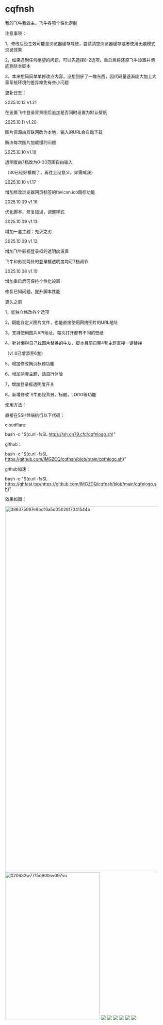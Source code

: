 # cqfnsh
我的飞牛我做主，飞牛各项个性化定制

注意事项：

1，修改后没生效可能是浏览器缓存导致，尝试清空浏览器缓存或者使用无痕模式浏览效果 

2，如果遇到任何绝望的问题，可以先选择8-2选项，重启后将还原飞牛设置并彻底删除本脚本 

3，本来想简简单单修改点内容，没想到肝了一堆东西，因代码量逐渐庞大加上大家系统环境的差异难免有些小问题 



更新日志：

2025.10.12 v1.21

在设置飞牛登录背景图后追加是否同时设置为默认壁纸

2025.10.11 v1.20

图片资源由互联网改为本地，输入的URL会自动下载

解决每次图片加载慢的问题

2025.10.10 v1.18

透明度由7档改为0-30范围自由输入

（30已经好模糊了，再往上没意义，如需喊我）

2025.10.10 v1.17

增加修改浏览器网页标签的favicon.ico图标功能

2025.10.09 v1.16

优化脚本，修复错误，调整样式

2025.10.09 v1.13

增加一套主题：鬼灭之刃

2025.10.09 v1.12

增加飞牛影视登录框的透明度设置

飞牛和影视两处的登录框透明度均可7档调节

2025.10.08 v1.10

增加重启后可保持个性化设置

修复已知问题，提升脚本性能

更久之前

1，能独立修改各个选项

2，既能自定义图片文件，也能直接使用网络图片的URL地址

3，支持使用图片API地址，每次打开都有不同的壁纸

4，针对懒得自己找图片替换的牛友，脚本目前自带4套主题直接一键替换

（v1.0已增添至6套）

5，增加修改网页标题功能

6，增加两套主题，请自行体验

7，增加登录框透明度开关

8，新增修改飞牛影视背景，标题，LOGO等功能

使用方法：

直接在SSH终端执行以下代码：

cloudflare:

bash -c "$(curl -fsSL https://sh.on79.cfd/cqfnlogo.sh)"

github：

bash -c "$(curl -fsSL https://github.com/IMGZCQ/cqfnsh/blob/main/cqfnlogo.sh)"

github加速：

bash -c "$(curl -fsSL https://ghfast.top/https://github.com/IMGZCQ/cqfnsh/blob/main/cqfnlogo.sh)"

效果如图：

<img width="830" height="1208" alt="386375097e9bd16a5d05029f7041544b" src="https://github.com/user-attachments/assets/f6e82b64-f71e-4e1e-bea0-4c45e0f9f27b" />
<img width="312" height="488" alt="020632w7715q900nv097vu" src="https://github.com/user-attachments/assets/6fc22e75-4f01-4c7b-981b-2e93664b6970" />
<img src="https://github.com/user-attachments/assets/d5a9b85b-bb62-47a0-86a4-a39c7bf6a80f" />
<img src="https://github.com/user-attachments/assets/e31083e8-4067-43fd-a8fa-c4277236c0f3" />
<img src="https://github.com/user-attachments/assets/c03c6d00-2f29-4d45-a444-d41e6874605d" />
<img src="ttps://github.com/user-attachments/assets/6b8ccb99-30b7-4efe-9705-f73997a2be68" />
<img src="https://github.com/user-attachments/assets/a1a2874a-eb66-456e-9e8c-5bcffd973f27" />
<img src="https://github.com/user-attachments/assets/4d4c510e-8508-442a-86d8-18c49e1ec530" />
